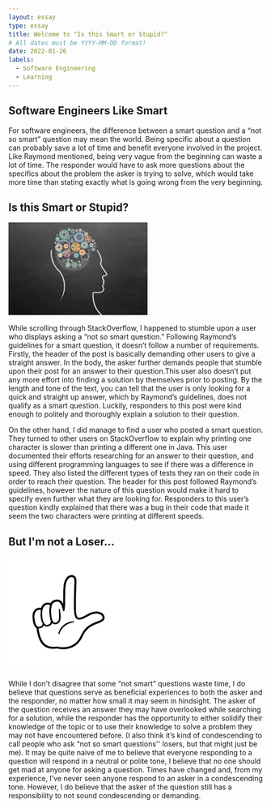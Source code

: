 ```yaml
---
layout: essay
type: essay
title: Welcome to "Is this Smart or Stupid?"
# All dates must be YYYY-MM-DD format!
date: 2022-01-26
labels:
  - Software Engineering
  - Learning
---
```


## Software Engineers Like Smart
For software engineers, the difference between a smart question and a “not so smart” question may mean the world. Being specific about a question can probably save a lot of time and benefit everyone involved in the project. Like Raymond mentioned, being very vague from the beginning can waste a lot of time. The responder would have to ask more questions about the specifics about the problem the asker is trying to solve, which would take more time than stating exactly what is going wrong from the very beginning. 
  
## Is this Smart or Stupid?

<div class="ui small rounded images">
  <img class="ui right floated image" src="../images/gameshow.jpg">
</div>

While scrolling through StackOverflow, I happened to stumble upon a user who displays asking a “not so smart question.” Following Raymond’s guidelines for a smart question, it doesn’t follow a number of requirements. Firstly, the header of the post is basically demanding other users to give a straight answer. In the body, the asker further demands people that stumble upon their post for an answer to their question.This user also doesn’t put any more effort into finding a solution by themselves prior to posting. By the length and tone of the text, you can tell that the user is only looking for a quick and straight up answer, which by Raymond’s guidelines, does not qualify as a smart question. Luckily, responders to this post were kind enough to politely and thoroughly explain a solution to their question.

On the other hand, I did manage to find a user who posted a smart question. They turned to other users on StackOverflow to explain why printing one character is slower than printing a different one in Java. This user documented their efforts researching for an answer to their question, and using different programming languages to see if there was a difference in speed. They also listed the different types of tests they ran on their code in order to reach their question. The header for this post followed Raymond’s guidelines, however the nature of this question would make it hard to specify even further what they are looking for. Responders to this user’s question kindly explained that there was a bug in their code that made it seem the two characters were printing at different speeds.


## But I'm not a Loser...

<div class="ui small rounded images">
  <img class="ui right floated image" src="../images/loser.png">
</div>

While I don’t disagree that some “not smart” questions waste time, I do believe that questions serve as beneficial experiences to both the asker and the responder, no matter how small it may seem in hindsight. The asker of the question receives an answer they may have overlooked while searching for a solution, while the responder has the opportunity to either solidify their knowledge of the topic or to use their knowledge to solve a problem they may not have encountered before. (I also think it’s kind of condescending to call people who ask “not so smart questions'' losers, but that might just be me). It may be quite naive of me to believe that everyone responding to a question will respond in a neutral or polite tone, I believe that no one should get mad at anyone for asking a question. Times have changed and, from my experience, I’ve never seen anyone respond to an asker in a condescending tone. However, I do believe that the asker of the question still has a responsibility to not sound condescending or demanding.
